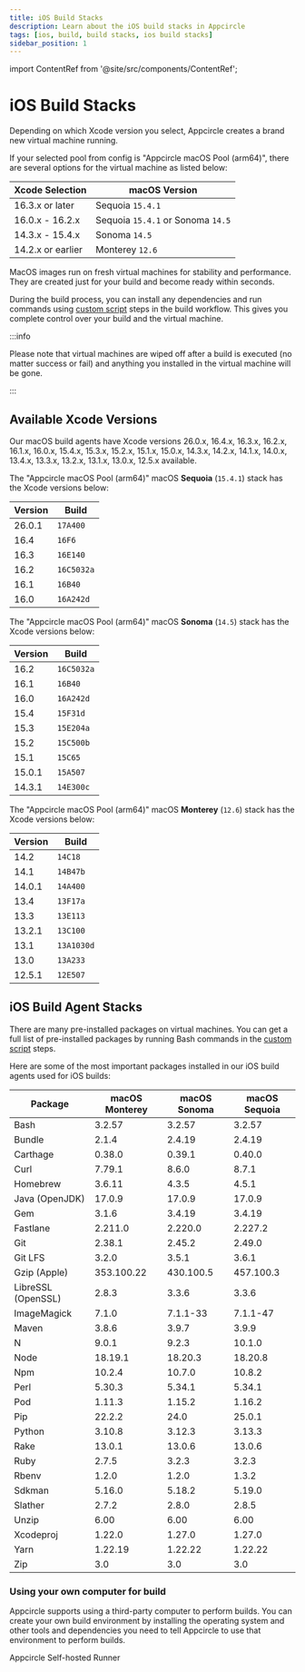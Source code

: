 ```yaml
---
title: iOS Build Stacks
description: Learn about the iOS build stacks in Appcircle
tags: [ios, build, build stacks, ios build stacks]
sidebar_position: 1
---
```


import ContentRef from '@site/src/components/ContentRef';

# iOS Build Stacks

Depending on which Xcode version you select, Appcircle creates a brand new virtual machine running.

If your selected pool from config is "Appcircle macOS Pool (arm64)", there are several options for the virtual machine as listed below:

| Xcode Selection | macOS Version |
| ------- | ----- |
| 16.3.x or later | Sequoia `15.4.1` |
| 16.0.x - 16.2.x | Sequoia `15.4.1` or Sonoma `14.5` |
| 14.3.x - 15.4.x | Sonoma `14.5` |
| 14.2.x or earlier | Monterey `12.6` |

MacOS images run on fresh virtual machines for stability and performance. They are created just for your build and become ready within seconds.

During the build process, you can install any dependencies and run commands using [custom script](/workflows/common-workflow-steps/custom-script) steps in the build workflow. This gives you complete control over your build and the virtual machine.

:::info

Please note that virtual machines are wiped off after a build is executed (no matter success or fail) and anything you installed in the virtual machine will be gone.

:::

## Available Xcode Versions

Our macOS build agents have Xcode versions 26.0.x, 16.4.x, 16.3.x, 16.2.x, 16.1.x, 16.0.x, 15.4.x, 15.3.x, 15.2.x, 15.1.x, 15.0.x, 14.3.x, 14.2.x, 14.1.x, 14.0.x, 13.4.x, 13.3.x, 13.2.x, 13.1.x, 13.0.x, 12.5.x available.

The "Appcircle macOS Pool (arm64)" macOS **Sequoia** (`15.4.1`) stack has the Xcode versions below:

| Version | Build |
| ------- | ----- |
| 26.0.1 | `17A400` |
| 16.4 | `16F6` |
| 16.3 | `16E140` |
| 16.2 | `16C5032a` |
| 16.1 | `16B40` |
| 16.0 | `16A242d` |

The "Appcircle macOS Pool (arm64)" macOS **Sonoma** (`14.5`) stack has the Xcode versions below:

| Version | Build |
| ------- | ----- |
| 16.2 | `16C5032a` |
| 16.1 | `16B40` |
| 16.0 | `16A242d` |
| 15.4 | `15F31d` |
| 15.3 | `15E204a` |
| 15.2 | `15C500b` |
| 15.1 | `15C65` |
| 15.0.1 | `15A507` |
| 14.3.1 | `14E300c` |

The "Appcircle macOS Pool (arm64)" macOS **Monterey** (`12.6`) stack has the Xcode versions below:

| Version | Build |
| ------- | ----- |
| 14.2 | `14C18` |
| 14.1 | `14B47b` |
| 14.0.1 | `14A400` |
| 13.4 | `13F17a` |
| 13.3 | `13E113` |
| 13.2.1 | `13C100` |
| 13.1 | `13A1030d` |
| 13.0 | `13A233` |
| 12.5.1 | `12E507` |

## iOS Build Agent Stacks

There are many pre-installed packages on virtual machines. You can get a full list of pre-installed packages by running Bash commands in the [custom script](/workflows/common-workflow-steps/custom-script) steps.

Here are some of the most important packages installed in our iOS build agents used for iOS builds:

| Package            | macOS Monterey | macOS Sonoma | macOS Sequoia |
| ------------------ | ---------------- | -------------- | -------------- |
| Bash               | 3.2.57           | 3.2.57         | 3.2.57 |
| Bundle             | 2.1.4            | 2.4.19         | 2.4.19 |
| Carthage           | 0.38.0           | 0.39.1         | 0.40.0 |
| Curl               | 7.79.1           | 8.6.0          | 8.7.1 |
| Homebrew           | 3.6.11           | 4.3.5          | 4.5.1 |
| Java (OpenJDK)     | 17.0.9           | 17.0.9         | 17.0.9 |
| Gem                | 3.1.6            | 3.4.19         | 3.4.19 |
| Fastlane           | 2.211.0          | 2.220.0        | 2.227.2 |
| Git                | 2.38.1           | 2.45.2         | 2.49.0 |
| Git LFS            | 3.2.0            | 3.5.1          | 3.6.1 |
| Gzip (Apple)       | 353.100.22       | 430.100.5      | 457.100.3 |
| LibreSSL (OpenSSL) | 2.8.3            | 3.3.6          | 3.3.6 |
| ImageMagick        | 7.1.0            | 7.1.1-33       | 7.1.1-47 |
| Maven              | 3.8.6            | 3.9.7          | 3.9.9 |
| N                  | 9.0.1            | 9.2.3          | 10.1.0 |
| Node               | 18.19.1          | 18.20.3        | 18.20.8 |
| Npm                | 10.2.4           | 10.7.0         | 10.8.2 |
| Perl               | 5.30.3           | 5.34.1         | 5.34.1 |
| Pod                | 1.11.3           | 1.15.2         | 1.16.2 |
| Pip                | 22.2.2           | 24.0           | 25.0.1 |
| Python             | 3.10.8           | 3.12.3         | 3.13.3 |
| Rake               | 13.0.1           | 13.0.6         | 13.0.6 |
| Ruby               | 2.7.5            | 3.2.3          | 3.2.3 |
| Rbenv              | 1.2.0            | 1.2.0          | 1.3.2 |
| Sdkman             | 5.16.0           | 5.18.2         | 5.19.0 |
| Slather            | 2.7.2            | 2.8.0          | 2.8.5 |
| Unzip              | 6.00             | 6.00           | 6.00 |
| Xcodeproj          | 1.22.0           | 1.27.0         | 1.27.0 |
| Yarn               | 1.22.19          | 1.22.22        | 1.22.22 |
| Zip                | 3.0              | 3.0            | 3.0 |

### Using your own computer for build

Appcircle supports using a third-party computer to perform builds. You can create your own build environment by installing the operating system and other tools and dependencies you need to tell Appcircle to use that environment to perform builds.

<ContentRef url="/self-hosted-appcircle/self-hosted-runner">
Appcircle Self-hosted Runner
</ContentRef>
